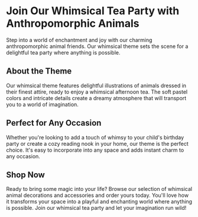 <!--font:Poppins-->

# Join Our Whimsical Tea Party with Anthropomorphic Animals

Step into a world of enchantment and joy with our charming anthropomorphic animal friends. Our whimsical theme sets the scene for a delightful tea party where anything is possible.

## About the Theme

Our whimsical theme features delightful illustrations of animals dressed in their finest attire, ready to enjoy a whimsical afternoon tea. The soft pastel colors and intricate details create a dreamy atmosphere that will transport you to a world of imagination.

## Perfect for Any Occasion

Whether you're looking to add a touch of whimsy to your child's birthday party or create a cozy reading nook in your home, our theme is the perfect choice. It's easy to incorporate into any space and adds instant charm to any occasion.

## Shop Now

Ready to bring some magic into your life? Browse our selection of whimsical animal decorations and accessories and order yours today. You'll love how it transforms your space into a playful and enchanting world where anything is possible. Join our whimsical tea party and let your imagination run wild!

<!--

Write me markdown content of website with wallpaper:

"A whimsical tea party with anthropomorphic animals"

The header of the page should not be copy of the text but rather a real content of the website which is using this wallpaper.


---


# Welcome to our Whimsical Tea Party!

Step into a world of wonder and delight with our anthropomorphic animal friends. Our wallpaper sets the scene for a magical tea party where anything is possible.

## About the Wallpaper

Our whimsical wallpaper features charming illustrations of animals dressed in their finest attire, ready to enjoy a delightful afternoon tea. The soft pastel colors and intricate details create a dreamy atmosphere that will transport you to a world of imagination.

## Perfect for Any Room

Whether you're looking to add a touch of whimsy to your child's bedroom or create a cozy reading nook in your living room, our wallpaper is the perfect choice. It's easy to install and adds instant charm to any space.

## Shop Now

Ready to bring some magic into your home? Browse our selection of whimsical wallpaper and order yours today. You'll love how it transforms your space into a playful and enchanting world.


---


Heading is too long, rewrite whole content.


---


# Whimsical Animal Wallpaper for Your Home

Transform your space into a whimsical wonderland with our charming animal wallpaper. Featuring anthropomorphic animals dressed in their finest attire, this wallpaper creates a dreamy atmosphere that will delight adults and children alike.

## About the Wallpaper

Our whimsical wallpaper is designed to add a touch of magic to any room. The soft pastel colors and intricate details make it a perfect choice for creating a cozy reading nook or adding a playful touch to a child's bedroom.

## Easy to Install

Installing our wallpaper is a breeze! Simply follow the instructions included with your order and you'll have a beautiful new wall in no time. Plus, it's easy to remove if you ever decide to switch up your decor.

## Shop Now

Ready to bring some enchantment into your home? Browse our selection of whimsical animal wallpaper and order yours today. You'll love how it transforms your space into a delightful tea party with your favorite animal friends.


---


Heading should not include word "wallpaper". The website should not be about the wallpaper itself, wallpaper is just a related background, rewrite whole content.


---


# Welcome to Our Whimsical Tea Party with Anthropomorphic Animals

Step into a world of wonder and delight with our charming anthropomorphic animal friends. Our whimsical background sets the scene for a magical tea party where anything is possible.

## About the Theme

Our whimsical theme features delightful illustrations of animals dressed in their finest attire, ready to enjoy a delightful afternoon tea. The soft pastel colors and intricate details create a dreamy atmosphere that will transport you to a world of imagination.

## Perfect for Any Occasion

Whether you're looking to add a touch of whimsy to your child's birthday party or create a cozy reading nook in your home, our theme is the perfect choice. It's easy to incorporate into any space and adds instant charm to any occasion.

## Shop Now

Ready to bring some magic into your life? Browse our selection of whimsical animal decorations and accessories and order yours today. You'll love how it transforms your space into a playful and enchanting world where anything is possible.


---


Heading is too long, rewrite whole content.


---


# Join Our Whimsical Tea Party with Anthropomorphic Animals

Step into a world of enchantment and joy with our charming anthropomorphic animal friends. Our whimsical theme sets the scene for a delightful tea party where anything is possible.

## About the Theme

Our whimsical theme features delightful illustrations of animals dressed in their finest attire, ready to enjoy a whimsical afternoon tea. The soft pastel colors and intricate details create a dreamy atmosphere that will transport you to a world of imagination.

## Perfect for Any Occasion

Whether you're looking to add a touch of whimsy to your child's birthday party or create a cozy reading nook in your home, our theme is the perfect choice. It's easy to incorporate into any space and adds instant charm to any occasion.

## Shop Now

Ready to bring some magic into your life? Browse our selection of whimsical animal decorations and accessories and order yours today. You'll love how it transforms your space into a playful and enchanting world where anything is possible. Join our whimsical tea party and let your imagination run wild!


---


Write me a Google font which is best fitting for the website.

Pick from the list:
- Playfair Display
- IBM Plex Sans
- Raleway
- Futura
- Orbitron
- Barlow Condensed
- Exo 2
- Lobster
- Dancing Script
- Open Sans
- Inter
- Great Vibes
- Roboto
- Poppins
- Lato
- Montserrat
- Alegreya


Write just the font name nothing else.


---


Poppins

-->
